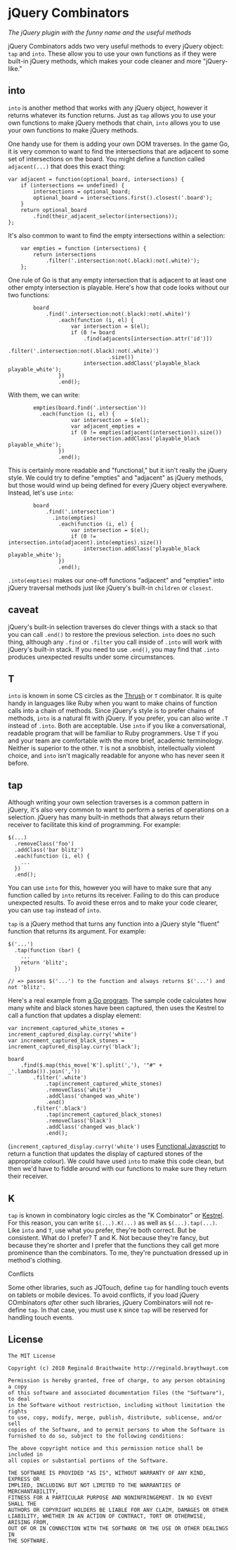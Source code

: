 jQuery Combinators
===

*The jQuery plugin with the funny name and the useful methods*

jQuery Combinators adds two very useful methods to every jQuery object: `tap` and `into`. These allow you to use your own functions as if they were built-in jQuery methods, which makes your code cleaner and more "jQuery-like."

into
---

`into` is another method that works with any jQuery object, however it returns whatever its function returns. Just as `tap` allows you to use your own functions to make jQuery methods that chain, `into` allows you to use your own functions to make jQuery methods.

One handy use for them is adding your own DOM traverses. In the game Go, it is very common to want to find the intersections that are adjacent to some set of intersections on the board. You might define a function called `adjacent(...)` that does this exact thing:

    var adjacent = function(optional_board, intersections) {
    	if (intersections == undefined) {
    		intersections = optional_board;
    		optional_board = intersections.first().closest('.board');
    	}
    	return optional_board
    		.find(their_adjacent_selector(intersections));
    };

It's also common to want to find the empty intersections within a selection:

		var empties = function (intersections) {
			return intersections
				.filter('.intersection:not(.black):not(.white)');
		};
		
One rule of Go is that any empty intersection that is adjacent to at least one other empty intersection is playable. Here's how that code looks without our two functions:

			board
				.find('.intersection:not(.black):not(.white)')
					.each(function (i, el) {
						var intersection = $(el);
						if (0 != board
							.find(adjacents[intersection.attr('id')])
								.filter('.intersection:not(.black):not(.white)')
									.size())
							intersection.addClass('playable_black playable_white');
					})
					.end();

With them, we can write:

			empties(board.find('.intersection'))
			  .each(function (i, el) {
						var intersection = $(el);
						var adjacent_empties = 
						if (0 != empties(adjacent(intersection)).size())
							intersection.addClass('playable_black playable_white');
					})
					.end();

This is certainly more readable and "functional," but it isn't really the jQuery style. We could try to define "empties" and "adjacent" as jQuery methods, but those would wind up being defined for every jQuery object everywhere. Instead, let's use `into`:


			board
				.find('.intersection')
				  .into(empties)
  					.each(function (i, el) {
  						var intersection = $(el);
  						if (0 != intersection.into(adjacent).into(empties).size())
  							intersection.addClass('playable_black playable_white');
  					})
  					.end();

`.into(empties)` makes our one-off functions "adjacent" and  "empties" into jQuery traversal methods just like jQuery's built-in `children` or `closest`.

caveat
---

jQuery's built-in selection traverses do clever things with a stack so that you can call `.end()` to restore the previous selection. `into` does no such thing, although any `.find` or `.filter` you call inside of `.into` will work with jQuery's built-in stack. If you need to use `.end()`, you may find that `.into` produces unexpected results under some circumstances.

T
---

`into` is known in some CS circles as the [Thrush][t] or `T` combinator. It is quite handy in languages like Ruby when you want to make chains of function calls into a chain of methods. Since jQuery's style is to prefer chains of methods, `into` is a natural fit with jQuery. If you prefer, you can also write `.T` instead of `.into`. Both are acceptable. Use `into` if you like a conversational, readable program that will be familiar to Ruby programmers. Use `T` if you and your team are comfortable with the more brief, academic terminology. Neither is superior to the other. `T` is not a snobbish, intellectually violent choice, and `into` isn't magically readable for anyone who has never seen it before.

tap
---

Although writing your own selection traverses is a common pattern in jQuery, it's also very common to want to perform a series of operations on a selection. jQuery has many built-in methods that always return their receiver to facilitate this kind of programming. For example:

    $(...)
      .removeClass('foo')
      .addClass('bar blitz')
      .each(function (i, el) {
        ...
      })
      .end();

You can use `into` for this, however you will have to make sure that any function called by `into` returns its receiver. Failing to do this can produce unexpected results. To avoid these erros and to make your code clearer, you can use `tap` instead of `into`.

`tap` is a jQuery method that turns any function into a jQuery style "fluent" function that returns its argument. For example:

    $('...')
      .tap(function (bar) {
        ...
        return 'blitz';
      })
  
    // => passes $('...') to the function and always returns $('...') and not 'blitz'.
  
Here's a real  example from [a Go program][go]. The sample code calculates how many white and black stones have been captured, then uses the Kestrel to call a function that updates a display element:

    var increment_captured_white_stones = increment_captured_display.curry('white')
    var increment_captured_black_stones = increment_captured_display.curry('black');

    board
    	.find($.map(this_move['K'].split(','), '"#" + _'.lambda()).join(','))
    		.filter('.white')
    			.tap(increment_captured_white_stones)
    			.removeClass('white')
    			.addClass('changed was_white')
    			.end()
    		.filter('.black')
    			.tap(increment_captured_black_stones)
    			.removeClass('black')
    			.addClass('changed was_black')
    			.end();
  			
(`increment_captured_display.curry('white')` uses [Functional Javascript](http://osteele.com/sources/javascript/functional/ "Functional Javascript") to return a function that updates the display of captured stones of the appropriate colour). We could have used `into` to make this code clean, but then we'd have to fiddle around with our functions to make sure they return their receiver.

K
---

`tap` is known in combinatory logic circles as the "K Combinator" or [Kestrel][k]. For this reason, you can write `$(...).K(...)` as well as `$(...).tap(...)`. Like `into` and `T`, use what you prefer, they're both correct. But be consistent. What do I prefer? T and K. Not because they're fancy, but because they're shorter and I prefer that the functions they call get more prominence than the combinators. To me, they're punctuation dressed up in method's clothing.

Conflicts

Some other libraries, such as JQTouch, define `tap` for handling touch events on tablets or mobile devices. To avoid conflicts, if you load jQuery COmbinators *after* other such libraries, jQuery Combinators will not re-define `tap`. In that case, you must use `K` since `tap` will be reserved for handling touch events.

License
---

    The MIT License

    Copyright (c) 2010 Reginald Braithwaite http://reginald.braythwayt.com

    Permission is hereby granted, free of charge, to any person obtaining a copy
    of this software and associated documentation files (the "Software"), to deal
    in the Software without restriction, including without limitation the rights
    to use, copy, modify, merge, publish, distribute, sublicense, and/or sell
    copies of the Software, and to permit persons to whom the Software is
    furnished to do so, subject to the following conditions:

    The above copyright notice and this permission notice shall be included in
    all copies or substantial portions of the Software.

    THE SOFTWARE IS PROVIDED "AS IS", WITHOUT WARRANTY OF ANY KIND, EXPRESS OR
    IMPLIED, INCLUDING BUT NOT LIMITED TO THE WARRANTIES OF MERCHANTABILITY,
    FITNESS FOR A PARTICULAR PURPOSE AND NONINFRINGEMENT. IN NO EVENT SHALL THE
    AUTHORS OR COPYRIGHT HOLDERS BE LIABLE FOR ANY CLAIM, DAMAGES OR OTHER
    LIABILITY, WHETHER IN AN ACTION OF CONTRACT, TORT OR OTHERWISE, ARISING FROM,
    OUT OF OR IN CONNECTION WITH THE SOFTWARE OR THE USE OR OTHER DEALINGS IN
    THE SOFTWARE.
					
[k]: http://github.com/raganwald/homoiconic/blob/master/2008-10-29/kestrel.markdown#readme
[t]: http://github.com/raganwald/homoiconic/blob/master/2008-10-30/thrush.markdown#readme
[go]: http://raganwald.github.com/go/
[jou]: http://orly.ch/
[tap]: http://github.com/jou/jquery.tap.js
[raganwald]: http://reginald.braythwayt.com